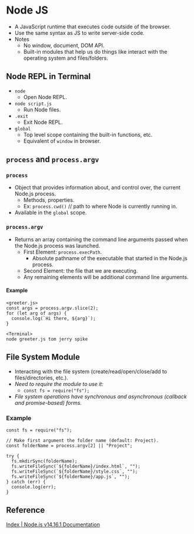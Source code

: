 # Node JS
- A JavaScript runtime that executes code outside of the browser.
- Use the same syntax as JS to write server-side code.
- Notes
  - No window, document, DOM API.
  - Built-in modules that help us do things like interact with the operating system and files/folders.

## Node REPL in Terminal
- `node`
  - Open Node REPL.
- `node script.js`
  - Run Node files.
- `.exit`
  - Exit Node REPL.
- `global`
  - Top level scope containing the built-in functions, etc.
  - Equivalent of `window` in browser.

## `process` and `process.argv`
### `process`
- Object that provides information about, and control over, the current Node.js process.
  - Methods, properties.
  - Ex: `process.cwd()` // path to where Node is currently running in.
- Available in the `global` scope.
### `process.argv`
- Returns an array containing the command line arguments passed when the Node.js process was launched.
  - First Element: `process.execPath`.
    - Absolute pathname of the executable that started in the Node.js process.
  - Second Element: the file that we are executing.
  - Any remaining elements will be additional command line arguments.
#### Example
```
<greeter.js>
const args = process.argv.slice(2);
for (let arg of args) {
  console.log(`Hi there, ${arg}`);
}

<Terminal>
node greeter.js tom jerry spike
```

## File System Module
- Interacting with the file system (create/read/open/close/add to files/directories, etc.).
- *Need to require the module to use it:*
  - `const fs = require("fs");`
- *File system operations have synchronous and asynchronous (callback and promise-based) forms.*
### Example
```
const fs = require("fs");

// Make first argument the folder name (default: Project).
const folderName = process.argv[2] || "Project";

try {
  fs.mkdirSync(folderName);
  fs.writeFileSync(`${folderName}/index.html`, "");
  fs.writeFileSync(`${folderName}/style.css`, "");
  fs.writeFileSync(`${folderName}/app.js`, "");
} catch (err) {
  console.log(err);
}
```

## Reference
[Index | Node.js v14.16.1 Documentation](https://nodejs.org/dist/latest-v14.x/docs/api/)

